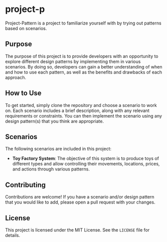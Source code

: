 # project-p

Project-Pattern is a project to familiarize yourself with by trying out patterns based on scenarios.

## Purpose

The purpose of this project is to provide developers with an opportunity to explore different design patterns by implementing them in various scenarios. By doing so, developers can gain a better understanding of when and how to use each pattern, as well as the benefits and drawbacks of each approach.

## How to Use

To get started, simply clone the repository and choose a scenario to work on. Each scenario includes a brief description, along with any relevant requirements or constraints. You can then implement the scenario using any design pattern(s) that you think are appropriate.

## Scenarios

The following scenarios are included in this project:

- **Toy Factory System**: The objective of this system is to produce toys of different types and allow controlling their movements, locations, prices, and actions through various patterns.

## Contributing

Contributions are welcome! If you have a scenario and/or design pattern that you would like to add, please open a pull request with your changes.

## License

This project is licensed under the MIT License. See the `LICENSE` file for details.
